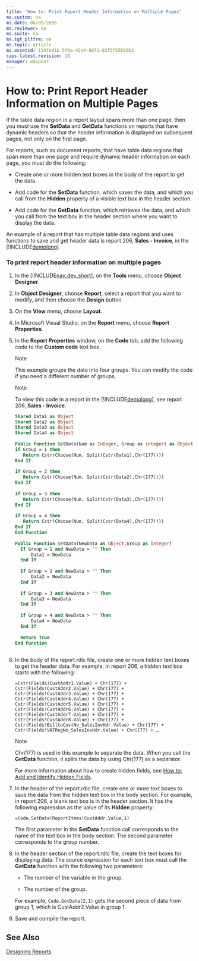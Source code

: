 ```yaml
---
title: "How to: Print Report Header Information on Multiple Pages"
ms.custom: na
ms.date: 06/05/2016
ms.reviewer: na
ms.suite: na
ms.tgt_pltfrm: na
ms.topic: article
ms.assetid: 119fad1b-5f0a-42a4-8071-02f5f55b50b3
caps.latest.revision: 18
manager: edupont
---
```

# How to: Print Report Header Information on Multiple Pages
If the table data region in a report layout spans more than one page, then you must use the **SetData** and **GetData** functions on reports that have dynamic headers so that the header information is displayed on subsequent pages, not only on the first page.  
  
 For reports, such as document reports, that have table data regions that span more than one page and require dynamic header information on each page, you must do the following:  
  
-   Create one or more hidden text boxes in the body of the report to get the data.  
  
-   Add code for the **SetData** function, which saves the data, and which you call from the **Hidden** property of a visible text box in the header section.  
  
-   Add code for the **GetData** function, which retrieves the data, and which you call from the text box in the header section where you want to display the data.  
  
 An example of a report that has multiple table data regions and uses functions to save and get header data is report 206, **Sales \- Invoice**, in the [!INCLUDE[demolong](../dynamics-nav/includes/demolong_md.md)].  
  
### To print report header information on multiple pages  
  
1.  In the [!INCLUDE[nav_dev_short](../dynamics-nav/includes/nav_dev_short_md.md)], on the **Tools** menu, choose **Object Designer**.  
  
2.  In **Object Designer**, choose **Report**, select a report that you want to modify, and then choose the **Design** button.  
  
3.  On the **View** menu, choose **Layout**.  
  
4.  In Microsoft Visual Studio, on the **Report** menu, choose **Report Properties**.  
  
5.  In the **Report Properties** window, on the **Code** tab, add the following code to the **Custom code** text box.  
  
    > [!NOTE]  
    >  This example groups the data into four groups. You can modify the code if you need a different number of groups.  
  
    > [!NOTE]  
    >  To view this code in a report in the [!INCLUDE[demolong](../dynamics-nav/includes/demolong_md.md)], see report 206, **Sales \- Invoice**.  
  
    ```vb  
    Shared Data1 as Object  
    Shared Data2 as Object  
    Shared Data3 as Object  
    Shared Data4 as Object  
  
    Public Function GetData(Num as Integer, Group as integer) as Object  
    if Group = 1 then  
       Return Cstr(Choose(Num, Split(Cstr(Data1),Chr(177))))  
    End If  
  
    if Group = 2 then  
       Return Cstr(Choose(Num, Split(Cstr(Data2),Chr(177))))  
    End If  
  
    if Group = 3 then  
       Return Cstr(Choose(Num, Split(Cstr(Data3),Chr(177))))  
    End If  
  
    if Group = 4 then  
       Return Cstr(Choose(Num, Split(Cstr(Data4),Chr(177))))  
    End If  
    End Function  
  
    Public Function SetData(NewData as Object,Group as integer)  
      If Group = 1 and NewData > "" Then  
          Data1 = NewData  
      End If  
  
      If Group = 2 and NewData > "" Then  
          Data2 = NewData  
      End If  
  
      If Group = 3 and NewData > "" Then  
          Data3 = NewData  
      End If  
  
      If Group = 4 and NewData > "" Then  
          Data4 = NewData  
      End If  
  
      Return True  
    End Function  
  
    ```  
  
6.  In the body of the report.rdlc file, create one or more hidden text boxes to get the header data. For example, in report 206, a hidden text box starts with the following:  
  
     `=Cstr(Fields!CustAddr1.Value) + Chr(177) + Cstr(Fields!CustAddr2.Value) + Chr(177) + Cstr(Fields!CustAddr3.Value) + Chr(177) + Cstr(Fields!CustAddr4.Value) + Chr(177) + Cstr(Fields!CustAddr5.Value) + Chr(177) + Cstr(Fields!CustAddr6.Value) + Chr(177) + Cstr(Fields!CustAddr7.Value) + Chr(177) + Cstr(Fields!CustAddr8.Value) + Chr(177) + Cstr(Fields!BilltoCustNo_SalesInvHdr.Value) + Chr(177) + Cstr(Fields!VATRegNo_SalesInvHdr.Value) + Chr(177) + …`  
  
    > [!NOTE]  
    >  Chr\(177\) is used in this example to separate the data. When you call the **GetData** function, it splits the data by using Chr\(177\) as a separator.  
  
     For more information about how to create hidden fields, see [How to: Add and Identify Hidden Fields](../Topic/How%20to:%20Add%20and%20Identify%20Hidden%20Fields.md).  
  
7.  In the header of the report.rdlc file, create one or more text boxes to save the data from the hidden text box in the body section. For example, in report 206, a blank text box is in the header section. It has the following expression as the value of its **Hidden** property:  
  
     `=Code.SetData(ReportItems!CustAddr.Value,1)`  
  
     The first parameter in the **SetData** function call corresponds to the name of the text box in the body section. The second parameter corresponds to the group number.  
  
8.  In the header section of the report.rdlc file, create the text boxes for displaying data. The source expression for each text box must call the **GetData** function with the following two parameters:  
  
    -   The number of the variable in the group.  
  
    -   The number of the group.  
  
     For example, `Code.GetData(2,1)` gets the second piece of data from group 1, which is CustAddr2.Value in group 1.  
  
9. Save and compile the report.  
  
## See Also  
 [Designing Reports](../dynamics-nav/Designing-Reports.md)